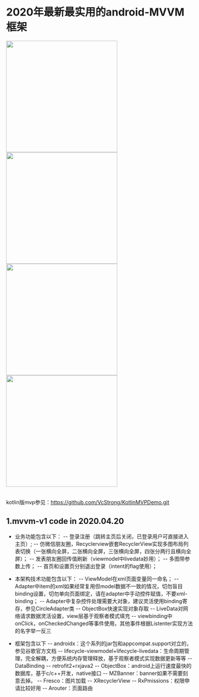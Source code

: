 # 2020年最新最实用的android-MVVM框架


<img src="https://github.com/VcStrong/KotlinMVPDemo/blob/master/image/1.jpg" width="300" align=center /><img src="https://github.com/VcStrong/KotlinMVPDemo/blob/master/image/2.jpg" width="300" align=center /><img src="https://github.com/VcStrong/KotlinMVPDemo/blob/master/image/3.jpg" width="300" align=center /><img src="https://github.com/VcStrong/KotlinMVPDemo/blob/master/image/4.jpg" width="300" align=center />
<br/>
<br/>

kotlin版mvp参见：https://github.com/VcStrong/KotlinMVPDemo.git<br/>

## 1.mvvm-v1 code in 2020.04.20

- 业务功能包含以下：
    -- 登录注册（跳转主页后关闭，已登录用户可直接进入主页）;
    -- 仿微信朋友圈，Recyclerview嵌套RecyclerView实现多图布局列表切换（一张横向全屏，二张横向全屏，三张横向全屏，四张分两行且横向全屏）；
    -- 发表朋友圈回传值刷新（viewmodel中livedata妙用）；
    -- 多图带参数上传；
    -- 首页和设置页分别退出登录（intent的flag使用）；

- 本架构技术功能包含以下：
    -- ViewModel在xml页面变量同一命名；
    -- Adapter中item的xml如果经常复用但model数据不一致的情况，切勿盲目binding设置，切勿单向页面绑定，请在adapter中手动控件赋值，不要xml-binding；
    -- Adapter中复杂控件处理需要大对象，建议灵活使用binding寄存，参见CircleAdapter类
    -- ObjectBox快速实现对象存取
    -- LiveData对网络请求数据灵活设置，view层基于观察者模式填充
    -- viewbinding中onClick，onCheckedChanged等事件使用，其他事件根据Listenter实现方法的名字举一反三

- 框架包含以下
 -- androidx：这个系列的jar包和appcompat.support对立的，参见谷歌官方文档
 -- lifecycle-viewmodel+lifecycle-livedata：生命周期管理，完全解耦，方便系统内存管理释放，基于观察者模式实现数据更新等等
 -- DataBinding
 -- retrofit2+rxjava2
 -- ObjectBox：android上运行速度最快的数据库，基于c/c++开发，native接口
 -- MZBanner：banner如果不需要刻意去掉。
 -- Fresco：图片加载
 -- XRecyclerView
 -- RxPmissions：权限申请比较好用
 -- Arouter：页面路由

